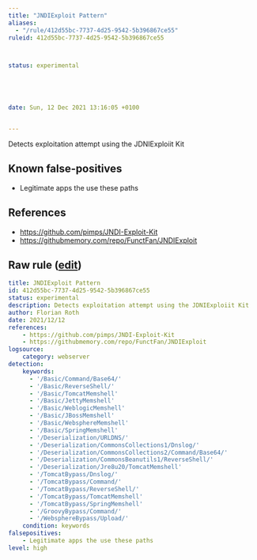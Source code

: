 ```yaml
---
title: "JNDIExploit Pattern"
aliases:
  - "/rule/412d55bc-7737-4d25-9542-5b396867ce55"
ruleid: 412d55bc-7737-4d25-9542-5b396867ce55



status: experimental





date: Sun, 12 Dec 2021 13:16:05 +0100


---
```


Detects exploitation attempt using the JDNIExploiit Kit

<!--more-->


## Known false-positives

* Legitimate apps the use these paths



## References

* https://github.com/pimps/JNDI-Exploit-Kit
* https://githubmemory.com/repo/FunctFan/JNDIExploit


## Raw rule ([edit](https://github.com/SigmaHQ/sigma/edit/master/rules/web/web_jndi_exploit.yml))
```yaml
title: JNDIExploit Pattern
id: 412d55bc-7737-4d25-9542-5b396867ce55
status: experimental
description: Detects exploitation attempt using the JDNIExploiit Kit
author: Florian Roth
date: 2021/12/12
references:
    - https://github.com/pimps/JNDI-Exploit-Kit
    - https://githubmemory.com/repo/FunctFan/JNDIExploit
logsource:
    category: webserver
detection:
    keywords:
      - '/Basic/Command/Base64/'
      - '/Basic/ReverseShell/'
      - '/Basic/TomcatMemshell'
      - '/Basic/JettyMemshell'
      - '/Basic/WeblogicMemshell'
      - '/Basic/JBossMemshell'
      - '/Basic/WebsphereMemshell'
      - '/Basic/SpringMemshell'
      - '/Deserialization/URLDNS/'
      - '/Deserialization/CommonsCollections1/Dnslog/'
      - '/Deserialization/CommonsCollections2/Command/Base64/'
      - '/Deserialization/CommonsBeanutils1/ReverseShell/'
      - '/Deserialization/Jre8u20/TomcatMemshell'
      - '/TomcatBypass/Dnslog/'
      - '/TomcatBypass/Command/'
      - '/TomcatBypass/ReverseShell/'
      - '/TomcatBypass/TomcatMemshell'
      - '/TomcatBypass/SpringMemshell'
      - '/GroovyBypass/Command/'
      - '/WebsphereBypass/Upload/'
    condition: keywords
falsepositives:
    - Legitimate apps the use these paths
level: high

```
